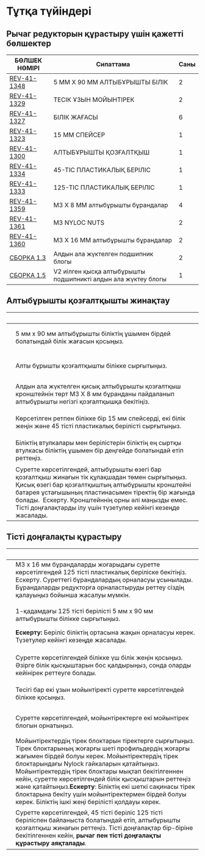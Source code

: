 # Тұтқа түйіндері

## Рычаг редукторын құрастыру үшін қажетті бөлшектер

| **БӨЛШЕК НӨМІРІ**                                                                                                       | **Сипаттама**                                                  | **Саны** |
| ----------------------------------------------------------------------------------------------------------------------- | -------------------------------------------------------------- | -------- |
| [REV-41-1348](https://www.revrobotics.com/rev-41-1348/)                                                                 | 5 ММ X 90 ММ АЛТЫБҰРЫШТЫ БІЛІК                                 | 2        |
| [REV-41-1329](https://www.revrobotics.com/rev-41-1329/)                                                                 | ТЕСІК ҰЗЫН МОЙЫНТІРЕК                                          | 2        |
| [REV-41-1327](https://www.revrobotics.com/rev-41-1327/)                                                                 | БІЛІК ЖАҒАСЫ                                                   | 6        |
| [REV-41-1323](https://www.revrobotics.com/rev-41-1323/)                                                                 | 15 ММ СПЕЙСЕР                                                  | 1        |
| [REV-41-1300](https://www.revrobotics.com/rev-41-1300/)                                                                 | АЛТЫБҰРЫШТЫ ҚОЗҒАЛТҚЫШ                                         | 1        |
| [REV-41-1334](https://www.revrobotics.com/rev-41-1334/)                                                                 | 45-ТІС ПЛАСТИКАЛЫҚ БЕРІЛІС                                     | 1        |
| [REV-41-1333](https://www.revrobotics.com/rev-41-1333/)                                                                 | 125-ТІС ПЛАСТИКАЛЫҚ БЕРІЛІС                                    | 1        |
| [REV-41-1359](https://www.revrobotics.com/rev-41-1359/)                                                                 | M3 X 8 ММ алтыбұрышты бұрандалар                               | 4        |
| [REV-41-1361](https://www.revrobotics.com/rev-41-1361/)                                                                 | M3 NYLOC NUTS                                                  | 2        |
| [REV-41-1360](https://www.revrobotics.com/rev-41-1360/)                                                                 | M3 X 16 ММ алтыбұрышты бұрандалар                              | 2        |
| [СБОРКА 1.3](https://github.com/hectoxor/transhitlation/blob/main/build-guides/class-bot-v2/broken-reference/README.md) | Алдын ала жүктелген подшипник блогы                            | 2        |
| [СБОРКА 1.5](https://github.com/hectoxor/transhitlation/blob/main/build-guides/class-bot-v2/broken-reference/README.md) | V2 иілген қысқа алтыбұрышты подшипникті алдын ала жүктеу блогы | 1        |

## Алтыбұрышты қозғалтқышты жинақтау

| ​                                                                                                                                                                                                                                                                                                                           | ​                                                                                                                                                                                                                                                                                                                                     |
| --------------------------------------------------------------------------------------------------------------------------------------------------------------------------------------------------------------------------------------------------------------------------------------------------------------------------- | ------------------------------------------------------------------------------------------------------------------------------------------------------------------------------------------------------------------------------------------------------------------------------------------------------------------------------------- |
| <p>​</p><p><img src="https://2589213514-files.gitbook.io/~/files/v0/b/gitbook-legacy-files/o/assets%2F-M5yw0n8IneF5-9ybLjT%2F-MDPze1QrR9S7FxeKvKG%2F-MDQ-uo-h2-3fFCQHqN7%2FEDU%20Kit_CHMA%20-%20Add%20Shaft%20Collar.svg?alt=media&#x26;token=cee3c3f5-9a58-4379-97c9-f387d000ef0c" alt="" data-size="original"></p>        | 5 мм x 90 мм алтыбұрышты біліктің ұшымен бірдей болатындай білік жағасын қосыңыз.                                                                                                                                                                                                                                                     |
| <p>​</p><p><img src="https://2589213514-files.gitbook.io/~/files/v0/b/gitbook-legacy-files/o/assets%2F-M5yw0n8IneF5-9ybLjT%2F-MDPze1QrR9S7FxeKvKG%2F-MDQ0SRJ20yhqEra267l%2FEDU%20Kit_CHMA%20-%20Add%20Motor.svg?alt=media&#x26;token=6dc31ed6-4c84-4d12-b988-2d7449673679" alt="" data-size="original"></p>                 | Алты бұрышты қозғалтқышты білікке сырғытыңыз.                                                                                                                                                                                                                                                                                         |
| <p>​</p><p><img src="https://2589213514-files.gitbook.io/~/files/v0/b/gitbook-legacy-files/o/assets%2F-M5yw0n8IneF5-9ybLjT%2F-MDRaMoS1o_Ko2Ik5TVR%2F-MDVvoXF1vfPlec3E_60%2FEDU%20Kit_CHMA%20-%20Add%20Bracket.svg?alt=media&#x26;token=08754ebc-d67f-4e3c-b481-0e756cc4a96a" alt="" data-size="original"></p>               | Алдын ала жүктелген қисық алтыбұрышты қозғалтқыш кронштейнін төрт M3 X 8 мм бұранданы пайдаланып алтыбұрышты негізгі қозғалтқышқа бекітіңіз.                                                                                                                                                                                          |
| <p>​</p><p><img src="https://2589213514-files.gitbook.io/~/files/v0/b/gitbook-legacy-files/o/assets%2F-M5yw0n8IneF5-9ybLjT%2F-MEij7UFhj_QP3rtOkGa%2F-MEiknPQsHrSawc8fRfT%2FEDU%20Kit_Arm_Add%20Spacers%20to%20Gear.svg?alt=media&#x26;token=aa08c54f-a6d4-4155-ae17-4b55f2d6e05f" alt="" data-size="original"></p>          | Көрсетілген ретпен білікке бір 15 мм спейсерді, екі білік жеңін және 45 тісті пластикалық берілісті сырғытыңыз.                                                                                                                                                                                                                       |
| <p>​</p><p><img src="https://2589213514-files.gitbook.io/~/files/v0/b/gitbook-legacy-files/o/assets%2F-M5yw0n8IneF5-9ybLjT%2F-MEij7UFhj_QP3rtOkGa%2F-MEilElCgndk9n5f0LDe%2FEDU%20Kit_Arm_Add%20Spacers%20to%20Gear%20Detail.svg?alt=media&#x26;token=12753f0d-589e-4a87-bf62-4db13f771067" alt="" data-size="original"></p> | Біліктің втулкалары мен берілістерін біліктің ең сыртқы втулкасы біліктің ұшымен бір деңгейде болатындай етіп реттеңіз.                                                                                                                                                                                                               |
| <p>​</p><p><img src="https://2589213514-files.gitbook.io/~/files/v0/b/gitbook-legacy-files/o/assets%2F-M5yw0n8IneF5-9ybLjT%2F-MMRhIgLPv-irXg3_tVp%2F-MMSJk_p9MqcxUtDZSwk%2FSKV3%20-%20Class%20Bot_Arm%20-%20Add%20CHM.svg?alt=media&#x26;token=48a3a41d-6138-41bb-a9e6-073cca5ddd56" alt="" data-size="original"></p>       | Суретте көрсетілгендей, алтыбұрышты өзегі бар қозғалтқыш жинағын тік құлақшадан төмен сырғытыңыз. Қисық өзегі бар қозғалтқыштың алтыбұрышты кронштейні батарея ұстағышының пластинасымен тіректің бір жағында болады. ​ Ескерту. Кронштейннің орны әлі маңызды емес. Тісті доңғалақтарды ілу үшін түзетулер кейінгі кезеңде жасалады. |

## Тісті доңғалақты құрастыру

| ​                                                                                                                                                                                                                                                                                                                                         | ​                                                                                                                                                                                                                                                                                                                                                                                                                                                                                                    |
| ----------------------------------------------------------------------------------------------------------------------------------------------------------------------------------------------------------------------------------------------------------------------------------------------------------------------------------------- | ---------------------------------------------------------------------------------------------------------------------------------------------------------------------------------------------------------------------------------------------------------------------------------------------------------------------------------------------------------------------------------------------------------------------------------------------------------------------------------------------------- |
| <p>​</p><p><img src="https://2589213514-files.gitbook.io/~/files/v0/b/gitbook-legacy-files/o/assets%2F-M5yw0n8IneF5-9ybLjT%2F-MDRaMoS1o_Ko2Ik5TVR%2F-MDW-xZliL0gAA2xj-_h%2FEDU%20Kit_Arm%20-%20Gear%20Set%20up.svg?alt=media&#x26;token=d2abf29c-24b4-4dfa-95ae-b00ae4edf7dc" alt="" data-size="original"></p>                            | M3 x 16 мм бұрандаларды жоғарыдағы суретте көрсетілгендей 125 тісті пластикалық беріліске бекітіңіз. ​ Ескерту. Суреттегі бұрандалардың орналасуы ұсынылады. Бұрандаларды редукторға орналастыруды реттеу сіздің қалауыңыз бойынша жасалуы мүмкін.                                                                                                                                                                                                                                                   |
| <p>​</p><p><img src="https://2589213514-files.gitbook.io/~/files/v0/b/gitbook-legacy-files/o/assets%2F-M5yw0n8IneF5-9ybLjT%2F-MDp5xAK00jZLeU66FS5%2F-MDpJuO-6t3-7FnOPOJG%2Fview%2094.svg?alt=media&#x26;token=61356dfb-a426-44bc-937e-0b2b4364347a" alt="" data-size="original"></p>                                                      | <p>1-қадамдағы 125 тісті берілісті 5 мм x 90 мм алтыбұрышты білікке сырғытыңыз.</p><p><strong>Ескерту:</strong> Беріліс біліктің ортасына жақын орналасуы керек. Түзетулер кейінгі кезеңде жасалады.</p>                                                                                                                                                                                                                                                                                             |
| <p>​</p><p><img src="https://2589213514-files.gitbook.io/~/files/v0/b/gitbook-legacy-files/o/assets%2F-M5yw0n8IneF5-9ybLjT%2F-MDPze1QrR9S7FxeKvKG%2F-MDQ8VcW-zvCO8Z_UaCT%2FEDU%20Kit_Arm%20-%20Add%20Collars.svg?alt=media&#x26;token=f8ad175c-30bd-4f9a-ac0b-c55e5b1e6a28" alt="" data-size="original"></p>                              | Суретте көрсетілгендей білікке үш білік жеңін қосыңыз. Әзірге білік қысқыштарын бос қалдырыңыз, сонда оларды кейінірек реттеуге болады.                                                                                                                                                                                                                                                                                                                                                              |
| <p>​</p><p><img src="https://2589213514-files.gitbook.io/~/files/v0/b/gitbook-legacy-files/o/assets%2F-M5yw0n8IneF5-9ybLjT%2F-MDPze1QrR9S7FxeKvKG%2F-MDQ8upyyipwK30qfgy6%2FEDU%20Kit_Arm%20-%20Add%20Bearings.svg?alt=media&#x26;token=691a8359-6237-4812-97e9-624c08f0f42f" alt="" data-size="original"></p>                             | Тесігі бар екі ұзын мойынтіректі суретте көрсетілгендей білікке қосыңыз.                                                                                                                                                                                                                                                                                                                                                                                                                             |
| <p>​</p><p><img src="https://2589213514-files.gitbook.io/~/files/v0/b/gitbook-legacy-files/o/assets%2F-M5yw0n8IneF5-9ybLjT%2F-MDPze1QrR9S7FxeKvKG%2F-MDQ9LJkEnQn0lw1NIlt%2FEDU%20Kit_Arm%20-Add%20Pillow%20Blocks.svg?alt=media&#x26;token=a27456ba-dcdc-4aa9-96f4-cafa25c6225c" alt="" data-size="original"></p>                         | Суретте көрсетілгендей, мойынтіректерге екі мойынтірек блогын орнатыңыз.                                                                                                                                                                                                                                                                                                                                                                                                                             |
| <p>​</p><p><img src="https://2589213514-files.gitbook.io/~/files/v0/b/gitbook-legacy-files/o/assets%2F-M5yw0n8IneF5-9ybLjT%2F-MEipur-EFTlQHeYmaIi%2F-MEitJ8BiS24KzNw_g1T%2FSKV3%20-%20Class%20Bot_Arm%20-%20Add%20Gear%20Assembly.svg?alt=media&#x26;token=8cde8e87-9a9f-488b-b7a7-3bd0373831c3" alt="" data-size="original"></p>         | Мойынтіректердің тірек блоктарын тіректерге сырғытыңыз. Тірек блоктарының жоғарғы шеті профильдердің жоғарғы жағымен бірдей болуы керек. Мойынтіректердің тірек блоктарындағы Nylock гайкаларын қатайтыңыз. ​ Мойынтіректердің тірек блоктары мықтап бекітілгеннен кейін, суретте көрсетілгендей білік қысқыштарын реттеңіз және қатайтыңыз. ​**Ескерту**: Біліктің екі шеткі сақинасы тірек блоктарына бекіту үшін мойынтіректермен бірдей болуы керек. Біліктің ішкі жеңі берілісті қолдауы керек. |
| <p>​</p><p><img src="https://2589213514-files.gitbook.io/~/files/v0/b/gitbook-legacy-files/o/assets%2F-M5yw0n8IneF5-9ybLjT%2F-MMRhIgLPv-irXg3_tVp%2F-MMSLSIaBAM6plbDQVzd%2FSKV3%20-%20Class%20Bot_Arm%20-%20Add%20Gear%20Assembly.svg?alt=media&#x26;token=9f08402c-3c12-442e-a555-59ee312926c2" alt="" data-size="original"></p><p>​</p> | Суретте көрсетілгендей, 45 тісті беріліс 125 тісті беріліспен байланыста болатындай етіп, алтыбұрышты қозғалтқыш жинағын реттеңіз. Тісті доңғалақтар бір-біріне бекітілгеннен кейін, **рычаг пен тісті доңғалақты құрастыру аяқталады**.                                                                                                                                                                                                                                                             |
